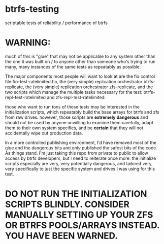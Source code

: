 # btrfs-testing
scriptable tests of reliability / performance of btrfs

# WARNING: 
much of this is "glue" that may not be applicable to any system other than the one it was built on / to anyone other than someone who's trying to run many, many instances of the same tests as repeatably as possible.

The major components most people will want to look at are the fio control file fio-test-ratelimited.fio, the (very simple) replication orchestrator btrfs-replicate, the (very simple) replication orchestrator zfs-replicate, and the two scripts which manage the multiple tasks necessary for the test: btrfs-repl-test-ratelimited and zfs-repl-test-ratelimited.

those who want to run tons of these tests may be interested in the initialization scripts, which repeatably build the base arrays for btrfs and zfs from raw drives. however, those scripts are **extremely dangerous** and should not be used by anyone unwilling to examine them carefully, adapt them to their own system specifics, and be **certain** that they will not accidentally wipe out production data.

In a more controlled publishing environment, I'd have removed most of the glue and the dangerous bits and _only_ published the safest bits of the code. As things stand, I'm just taking this repo from private to public to allow access by btrfs developers, but I need to reiterate once more: the initialize scripts especially are very, very potentially dangerous, and tailored very, very specifically to just the specific system and drives I was using for this test.

# DO NOT RUN THE INITIALIZATION SCRIPTS BLINDLY. CONSIDER MANUALLY SETTING UP YOUR ZFS OR BTRFS POOLS/ARRAYS INSTEAD. YOU HAVE BEEN WARNED.
